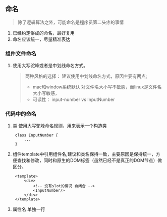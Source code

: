 ## 命名

> 除了逻辑算法之外，可能命名是程序员第二头疼的事情

1. 已经约定俗成的命名，最好复用
2. 命名应该统一，尽量精准表达

### 组件文件命名

1. 使用大写驼峰或者是中划线命名方式。

   > 两种风格的选择： 建议使用中划线命名方式，原因主要有两点;
   >
   > * mac和window系统默认 对文件名大小写不敏感，而linux是文件名大小写敏感，
   > * 可读性： input-number vs InputNumber

### 代码中的命名

1. 类 使用大写驼峰命名规则，用来表示一个构造类
   ```
    class InputNumber {
        ...
    }
   ```
2. 组件template中引用组件名,建议和类名保持一致，主要原因是保持统一，方便查找和修改，同时和原生的DOM标签（虽然已经不是真正的DOM节点）做区分。
   ```
    <template>
        <div>
            <!-- 没有slot的情况 自闭合 -->
            <InputNumber/>
        </div>
    </template>
   ```
3. 属性名 单独一行



